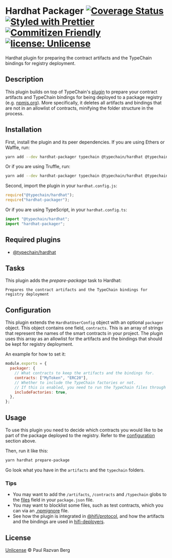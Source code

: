 # Hardhat Packager [![Coverage Status](https://coveralls.io/repos/github/paulrberg/hardhat-packager/badge.svg?branch=main)](https://coveralls.io/github/paulrberg/hardhat-packager?branch=main) [![Styled with Prettier](https://img.shields.io/badge/code_style-prettier-ff69b4.svg)](https://prettier.io) [![Commitizen Friendly](https://img.shields.io/badge/commitizen-friendly-brightgreen.svg)](http://commitizen.github.io/cz-cli/) [![license: Unlicense](https://img.shields.io/badge/license-Unlicense-yellow.svg)](https://unlicense.org/)

Hardhat plugin for preparing the contract artifacts and the TypeChain bindings for registry deployment.

## Description

This plugin builds on top of TypeChain's [plugin](https://github.com/ethereum-ts/TypeChain/tree/master/packages/hardhat)
to prepare your contract artifacts and TypeChain bindings for being deployed to a package registry (e.g.
[npmjs.org](https://npmjs.org)). More specifically, it deletes all artifacts and bindings that are not in an allowlist of
contracts, minifying the folder structure in the process.

## Installation

First, install the plugin and its peer dependencies. If you are using Ethers or Waffle, run:

```sh
yarn add --dev hardhat-packager typechain @typechain/hardhat @typechain/ethers-v5
```

Or if you are using Truffle, run:

```sh
yarn add --dev hardhat-packager typechain @typechain/hardhat @typechain/truffle-v5
```

Second, import the plugin in your `hardhat.config.js`:

```js
require("@typechain/hardhat");
require("hardhat-packager");
```

Or if you are using TypeScript, in your `hardhat.config.ts`:

```ts
import "@typechain/hardhat";
import "hardhat-packager";
```

## Required plugins

- [@typechain/hardhat](https://github.com/ethereum-ts/TypeChain/tree/master/packages/hardhat)

## Tasks

This plugin adds the _prepare-package_ task to Hardhat:

```
Prepares the contract artifacts and the TypeChain bindings for registry deployment
```

## Configuration

This plugin extends the `HardhatUserConfig` object with an optional `packager` object. This object contains one field,
`contracts`. This is an array of strings that represent the names of the smart contracts in your project. The plugin
uses this array as an allowlist for the artifacts and the bindings that should be kept for registry deployment.

An example for how to set it:

```js
module.exports = {
  packager: {
    // What contracts to keep the artifacts and the bindings for.
    contracts: ["MyToken", "ERC20"],
    // Whether to include the TypeChain factories or not.
    // If this is enabled, you need to run the TypeChain files through the TypeScript compiler before shipping to the registry.
    includeFactories: true,
  },
};
```

## Usage

To use this plugin you need to decide which contracts you would like to be part of the package deployed to the registry.
Refer to the [configuration](./README.md#configuration) section above.

Then, run it like this:

```sh
yarn hardhat prepare-package
```

Go look what you have in the `artifacts` and the `typechain` folders.

### Tips

- You may want to add the `/artifacts`, `/contracts` and `/typechain` globs to the
  [files](https://docs.npmjs.com/cli/v7/configuring-npm/package-json#files) field in your `package.json` file.
- You may want to blocklist some files, such as test contracts, which you can via an
  [.npmignore](https://docs.npmjs.com/cli/v7/using-npm/developers#keeping-files-out-of-your-package) file.
- See how the plugin is integrated in [@hifi/protocol](https://github.com/hifi-finance/hifi), and how the artifacts and
  the bindings are used in [hifi-deployers](https://github.com/hifi-finance/hifi-deployers).

## License

[Unlicense](./LICENSE.md) © Paul Razvan Berg
